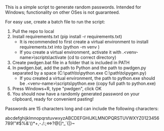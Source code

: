 This is a simple script to generate random passwords. Intended for Windows; functionality on other OSes is not guaranteed.

For easy use, create a batch file to run the script:

1. Pull the repo to local
2. Install requirements.txt (pip install -r requirements.txt)
    - It is recommended to first create a virtual environment to install requirements.txt into (python -m venv <venv-name>)
    - If you create a virtual environment, activate it with .\<venv-name>\scripts\activate (cd to correct directory)
3. Create pwdgen.bat file in a folder that is included in PATH
4. In pwdgen.bat, add the path to Python and the path to pwdgen.py separated by a space (C:\path\to\python.exe C:\path\to\pygen.py)
    - If you created a virtual environment, the path to python.exe should be .\<venv-name>\scripts\python.exe (copy full path to python.exe)
5. Press Windows+R, type "pwdgen", click OK
6. You should now have a randomly generated password on your clipboard, ready for convenient pasting!

Passwords are 15 characters long and can include the following characters:

abcdefghijklmnopqrstuvwxyzABCDEFGHIJKLMNOPQRSTUVWXYZ0123456789!"#$%&'()*+,-./:;<=>?@[\]^_`{|}~